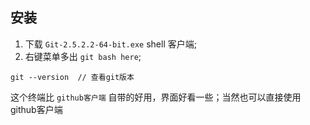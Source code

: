 ## 安装
1. 下载 `Git-2.5.2.2-64-bit.exe` shell 客户端;
2. 右键菜单多出 `git bash here`;

```git
git --version  // 查看git版本
```
这个终端比 `github客户端` 自带的好用，界面好看一些；当然也可以直接使用github客户端

